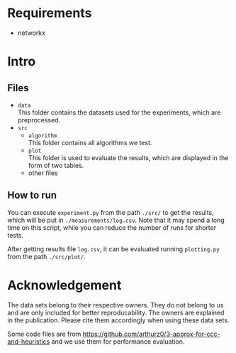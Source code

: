 # Requirements
- networkx

# Intro
## Files

- `data`  
This folder contains the datasets used for the experiments, which are preprocessed.  
- `src`  
    - `algorithm`  
    This folder contains all algorithms we test.
    - `plot`  
    This folder is used to evaluate the results, which are displayed in the form of two tables.
    - other files

## How to run  
You can execute ``experiment.py`` from the path `./src/` to get the results, which will be put in `./measurements/log.csv`. Note that it may spend a long time on this script, while you can reduce the number of runs for shorter tests.

After getting results file `log.csv`, it can be evaluated running ``plotting.py`` from the path `./src/plot/`.

# Acknowledgement

The data sets belong to their respective owners. They do not belong to us and are only included for better reproducability. The owners are explained in the publication. Please cite them accordingly when using these data sets.

Some code files are from https://github.com/arthurz0/3-approx-for-ccc-and-heuristics and we use them for performance evaluation.
